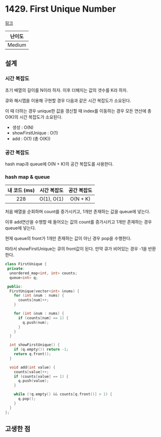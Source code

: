 # 1429. First Unique Number

[링크](https://leetcode.com/problems/first-unique-number/description/)

| 난이도 |
| :----: |
| Medium |

## 설계

### 시간 복잡도

초기 배열의 길이를 N이라 하자. 이후 더해지는 값의 갯수를 K라 하자.

큐와 해시맵을 이용해 구현할 경우 다음과 같은 시간 복잡도가 소요된다.

이 때 더하는 경우 unique한 값을 갱신할 때 index를 이동하는 경우 모든 연산에 총 O(K)의 시간 복잡도가 소요된다.

- 생성 : O(N)
- showFirstUnique : O(1)
- add : O(1) (총 O(K))

### 공간 복잡도

hash map과 queue에 O(N + K)의 공간 복잡도를 사용한다.

### hash map & queue

| 내 코드 (ms) | 시간 복잡도 | 공간 복잡도 |
| :----------: | :---------: | :---------: |
|     228      | O(1), O(1)  |  O(N + K)   |

처음 배열을 순회하며 count를 증가시키고, 1개만 존재하는 값을 queue에 넣는다.

이후 add연산을 수행할 때 들어오는 값의 count를 증가시키고 1개만 존재하는 경우 queue에 넣는다.

현재 queue의 front가 1개만 존재하는 값이 아닌 경우 pop을 수행한다.

따라서 showFirstUnique는 큐의 front값이 된다. 만약 큐가 비어있는 경우 -1을 반환한다.

```cpp
class FirstUnique {
 private:
  unordered_map<int, int> counts;
  queue<int> q;

 public:
  FirstUnique(vector<int> &nums) {
    for (int &num : nums) {
      counts[num]++;
    }

    for (int &num : nums) {
      if (counts[num] == 1) {
        q.push(num);
      }
    }
  }

  int showFirstUnique() {
    if (q.empty()) return -1;
    return q.front();
  }

  void add(int value) {
    counts[value]++;
    if (counts[value] == 1) {
      q.push(value);
    }

    while (!q.empty() && counts[q.front()] > 1) {
      q.pop();
    }
  }
};
```

## 고생한 점
